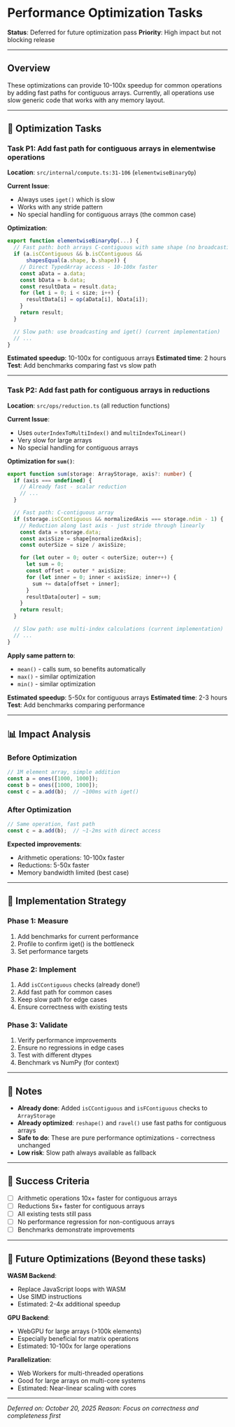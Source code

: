 # Performance Optimization Tasks

**Status**: Deferred for future optimization pass
**Priority**: High impact but not blocking release

---

## Overview

These optimizations can provide 10-100x speedup for common operations by adding fast paths for contiguous arrays. Currently, all operations use slow generic code that works with any memory layout.

---

## 🚀 Optimization Tasks

### **Task P1**: Add fast path for contiguous arrays in elementwise operations

**Location**: `src/internal/compute.ts:31-106` (`elementwiseBinaryOp`)

**Current Issue**:
- Always uses `iget()` which is slow
- Works with any stride pattern
- No special handling for contiguous arrays (the common case)

**Optimization**:
```typescript
export function elementwiseBinaryOp(...) {
  // Fast path: both arrays C-contiguous with same shape (no broadcasting)
  if (a.isCContiguous && b.isCContiguous &&
      shapesEqual(a.shape, b.shape)) {
    // Direct TypedArray access - 10-100x faster
    const aData = a.data;
    const bData = b.data;
    const resultData = result.data;
    for (let i = 0; i < size; i++) {
      resultData[i] = op(aData[i], bData[i]);
    }
    return result;
  }

  // Slow path: use broadcasting and iget() (current implementation)
  // ...
}
```

**Estimated speedup**: 10-100x for contiguous arrays
**Estimated time**: 2 hours
**Test**: Add benchmarks comparing fast vs slow path

---

### **Task P2**: Add fast path for contiguous arrays in reductions

**Location**: `src/ops/reduction.ts` (all reduction functions)

**Current Issue**:
- Uses `outerIndexToMultiIndex()` and `multiIndexToLinear()`
- Very slow for large arrays
- No special handling for contiguous arrays

**Optimization for `sum()`**:
```typescript
export function sum(storage: ArrayStorage, axis?: number) {
  if (axis === undefined) {
    // Already fast - scalar reduction
    // ...
  }

  // Fast path: C-contiguous array
  if (storage.isCContiguous && normalizedAxis === storage.ndim - 1) {
    // Reduction along last axis - just stride through linearly
    const data = storage.data;
    const axisSize = shape[normalizedAxis];
    const outerSize = size / axisSize;

    for (let outer = 0; outer < outerSize; outer++) {
      let sum = 0;
      const offset = outer * axisSize;
      for (let inner = 0; inner < axisSize; inner++) {
        sum += data[offset + inner];
      }
      resultData[outer] = sum;
    }
    return result;
  }

  // Slow path: use multi-index calculations (current implementation)
  // ...
}
```

**Apply same pattern to**:
- `mean()` - calls sum, so benefits automatically
- `max()` - similar optimization
- `min()` - similar optimization

**Estimated speedup**: 5-50x for contiguous arrays
**Estimated time**: 2-3 hours
**Test**: Add benchmarks comparing performance

---

## 📊 Impact Analysis

### Before Optimization
```typescript
// 1M element array, simple addition
const a = ones([1000, 1000]);
const b = ones([1000, 1000]);
const c = a.add(b);  // ~100ms with iget()
```

### After Optimization
```typescript
// Same operation, fast path
const c = a.add(b);  // ~1-2ms with direct access
```

**Expected improvements**:
- Arithmetic operations: 10-100x faster
- Reductions: 5-50x faster
- Memory bandwidth limited (best case)

---

## 🔧 Implementation Strategy

### Phase 1: Measure
1. Add benchmarks for current performance
2. Profile to confirm iget() is the bottleneck
3. Set performance targets

### Phase 2: Implement
1. Add `isCContiguous` checks (already done!)
2. Add fast path for common cases
3. Keep slow path for edge cases
4. Ensure correctness with existing tests

### Phase 3: Validate
1. Verify performance improvements
2. Ensure no regressions in edge cases
3. Test with different dtypes
4. Benchmark vs NumPy (for context)

---

## 📝 Notes

- **Already done**: Added `isCContiguous` and `isFContiguous` checks to `ArrayStorage`
- **Already optimized**: `reshape()` and `ravel()` use fast paths for contiguous arrays
- **Safe to do**: These are pure performance optimizations - correctness unchanged
- **Low risk**: Slow path always available as fallback

---

## 🎯 Success Criteria

- [ ] Arithmetic operations 10x+ faster for contiguous arrays
- [ ] Reductions 5x+ faster for contiguous arrays
- [ ] All existing tests still pass
- [ ] No performance regression for non-contiguous arrays
- [ ] Benchmarks demonstrate improvements

---

## 🚀 Future Optimizations (Beyond these tasks)

**WASM Backend**:
- Replace JavaScript loops with WASM
- Use SIMD instructions
- Estimated: 2-4x additional speedup

**GPU Backend**:
- WebGPU for large arrays (>100k elements)
- Especially beneficial for matrix operations
- Estimated: 10-100x for large operations

**Parallelization**:
- Web Workers for multi-threaded operations
- Good for large arrays on multi-core systems
- Estimated: Near-linear scaling with cores

---

*Deferred on: October 20, 2025*
*Reason: Focus on correctness and completeness first*
